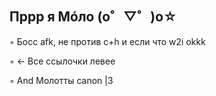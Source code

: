 ## Пррр я Мóло (o゜▽゜)o☆

◦ Босс afk, не против c+h и если что w2i okkk

◦ ← Все ссылочки левее 

◦ And Молотты canon |3
